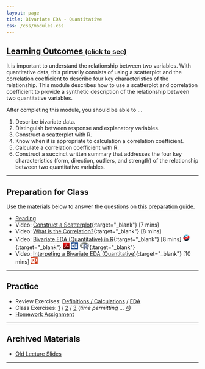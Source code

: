 ```yaml
---
layout: page
title: Bivariate EDA - Quantitative
css: /css/modules.css
---
```


<div class="panel-group-ILOs">
  <div class="panel panel-default">
    <div class="panel-heading">
      <h2 class="panel-title">
        <a data-toggle="collapse" href="#ILOs">Learning Outcomes <small>(click to see)</small></a>
      </h2>
    </div>
    <div id="ILOs" class="panel-collapse collapse">
      <div class="panel-body">
It is important to understand the relationship between two variables.  With quantitative data, this primarily consists of using a scatterplot and the correlation coefficient to describe four key characteristics of the relationship.  This module describes how to use a scatterplot and correlation coefficient to provide a synthetic description of the relationship between two quantitative variables.

<p>After completing this module, you should be able to ...</p>

<ol>
  <li>Describe bivariate data.</li>
  <li>Distinguish between response and explanatory variables.</li>
  <li>Construct a scatterplot with R.</li>
  <li>Know when it is appropriate to calculation a correlation coefficient.</li>
  <li>Calculate a correlation coefficient with R.</li>
  <li>Construct a succinct written summary that addresses the four key characteristics (form, direction, outliers, and strength) of the relationship between two quantitative variables.</li>
</ol>
      </div>
    </div>
  </div>
</div>

----

## Preparation for Class

Use the materials below to answer the questions on [this preparation guide](BEDAQuant_Prep).

* [Reading](../book/9_IntroStats.pdf)
* Video: [Construct a Scatterplot](https://www.youtube.com/v/yXmz922K9Ks?version=3&autoplay=1){:target="_blank"} [7 mins]
* Video: [What is the Correlation?](https://www.youtube.com/v/PtYVrF_WT3A?version=3&start=32&autoplay=1){:target="_blank"} [8 mins]
* Video: [Bivariate EDA (Quantitative) in R](https://vimeo.com/user45324800/biveda-quant){:target="_blank"} [8 mins] [![Web](../img/web.png)](BEDAQuant_RHO.html){:target="_blank"}  [![PDF](../img/pdf.png)](BEDAQuant_RHO.pdf) [![MSWord](../img/word.png)](BEDAQuant_RHO.docx)  [![R](../img/Rlogo.png)](BEDAQuant_RHO.R){:target="_blank"}
* Video: [Interpeting a Bivariate EDA (Quantitative)](https://vimeo.com/user45324800/beda-quantsum){:target="_blank"} [10 mins]  [![PowerPoint](../img/ppt.png)](BEDAQuant_PPT.pptx)

----

## Practice

* Review Exercises: [Definitions / Calculations](BEDAQuant_RevEx_Defns) / [EDA](BEDAQuant_RevEx_EDA)
* Class Exercises: [1](BEDAQuant_CE1) / [2](BEDAQuant_CE2) / [3](BEDAQuant_CE3) (*time permitting* ... [4](BEDAQuant_CE4))
* [Homework Assignment](BEDAQuant_HW)

----

## Archived Materials

* [Old Lecture Slides](BEDAQuant_PPT_old.pptx)

----
